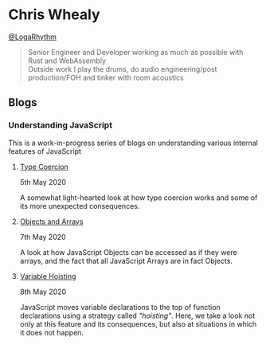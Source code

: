 # Chris Whealy

[@LogaRhythm](https://twitter.com/LogaRhythm)


> Senior Engineer and Developer working as much as possible with Rust and WebAssembly  
> Outside work I play the drums, do audio engineering/post production/FOH and tinker with room acoustics


## Blogs


### Understanding JavaScript

This is a work-in-progress series of blogs on understanding various internal features of JavaScript 

1. [Type Coercion](./InsideJavaScript/01%20Type%20Coercion/)

    5th May 2020

    A somewhat light-hearted look at how type coercion works and some of its more unexpected consequences.

1. [Objects and Arrays](./InsideJavaScript/02%20Objects%20and%20Arrays/)

    7th May 2020

    A look at how JavaScript Objects can be accessed as if they were arrays, and the fact that all JavaScript Arrays are in fact Objects.

1. [Variable Hoisting](./InsideJavaScript/03%20Hoisting/)

    8th May 2020

    JavaScript moves variable declarations to the top of function declarations using a strategy called *"hoisting"*.  Here, we take a look not only at this feature and its consequences, but also at situations in which it does not happen.

